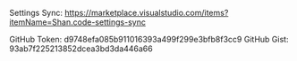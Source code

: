 Settings Sync: https://marketplace.visualstudio.com/items?itemName=Shan.code-settings-sync

GitHub Token: d9748efa085b911016393a499f299e3bfb8f3cc9
GitHub Gist: 93ab7f225213852dcea3bd3da446a66
